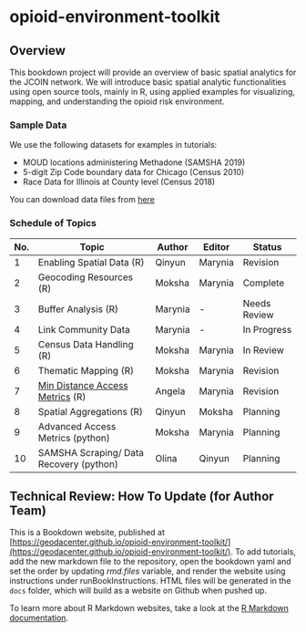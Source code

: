 # opioid-environment-toolkit

## Overview
This bookdown project will provide an overview of basic spatial analytics for the JCOIN network. We will introduce basic spatial analytic functionalities using open source tools, mainly in R, using applied examples for visualizing, mapping, and understanding the opioid risk environment. 

### Sample Data
We use the following datasets for examples in tutorials:
- MOUD locations administering Methadone (SAMSHA 2019)
- 5-digit Zip Code boundary data for Chicago (Census 2010)
- Race Data for Illinois at County level (Census 2018)

You can download data files from [here](https://uchicago.app.box.com/folder/123662619823)

### Schedule of Topics

| No. | Topic | Author | Editor | Status  |
|---|---|---|---|---|
| 1 | Enabling Spatial Data (R) | Qinyun | Marynia  | Revision  |
| 2 | Geocoding Resources (R) | Moksha  | Marynia  | Complete  |
| 3 | Buffer Analysis (R) |  Marynia |  - | Needs Review |
| 4 | Link Community Data | Marynia  | -  | In Progress  |
| 5 | Census Data Handling (R) |  Moksha |  Marynia | In Review  |
| 6 | Thematic Mapping (R) |  Moksha |  Marynia | Revision  |
| 7 | [Min Distance Access Metrics](https://geodacenter.github.io/opioid-environment-toolkit/centroid-access-tutorial.html) (R) | Angela  | Marynia  | Revision  |
| 8 | Spatial Aggregations (R) | Qinyun | Moksha  |  Planning |
| 9 | Advanced Access Metrics (python) | Moksha  | Marynia |  Planning |
| 10 | SAMSHA Scraping/ Data Recovery (python)  | Olina  | Qinyun  | Planning  |

## Technical Review: How To Update (for Author Team)
This is a Bookdown website, published at [https://geodacenter.github.io/opioid-environment-toolkit/](https://geodacenter.github.io/opioid-environment-toolkit/). To add tutorials, add the new markdown file to the repository, open the bookdown yaml and set the order by updating _rmd.files_ variable, and render the website using instructions under runBookInstructions. HTML files will be generated in the `docs` folder, which will build as a website on Github when pushed up.

To learn more about R Markdown websites, take a look at the [R Markdown documentation](https://bookdown.org/yihui/rmarkdown/rmarkdown-site.html).
